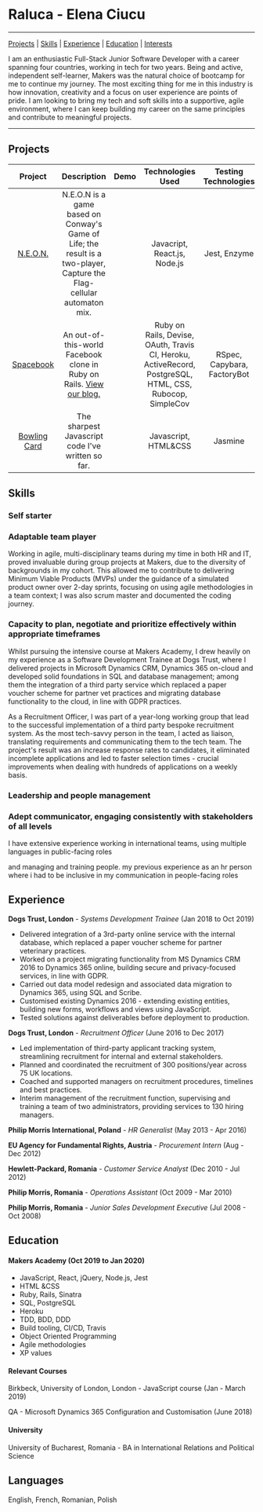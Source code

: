 # Raluca - Elena Ciucu
---

[Projects](#projects) | [Skills](#skills) | [Experience](#experience) | [Education](#education) | [Interests](#interests)

I am an enthusiastic Full-Stack Junior Software Developer with a career spanning four countries, working in tech for two years. Being and active, independent self-learner, Makers was the natural choice of bootcamp for me to continue my journey. The most exciting thing for me in this industry is how innovation, creativity and a focus on user experience are points of pride. I am looking to bring my tech and soft skills into a supportive, agile environment, where I can keep building my career on the same principles and contribute to meaningful projects.

 ---
 ## Projects

| Project | Description | Demo | Technologies Used | Testing Technologies |
| :---: | :---: | :---: | :---: | :---: |
|[N.E.O.N.](https://github.com/even13/game_of_life)| N.E.O.N is a game based on Conway's Game of Life; the result is a two-player, Capture the Flag-cellular automaton mix.| |Javacript, React.js, Node.js|Jest, Enzyme|
| [Spacebook](https://github.com/ajbacon/acebook-true-GrIT) | An out-of-this-world Facebook clone in Ruby on Rails. [View our blog.](https://medium.com/true-grit) | | Ruby on Rails, Devise, OAuth, Travis CI, Heroku, ActiveRecord, PostgreSQL, HTML, CSS, Rubocop, SimpleCov | RSpec, Capybara, FactoryBot |
|[Bowling Card](https://github.com/IngramCapa/bowling-challenge)| The sharpest Javascript code I've written so far.| | Javascript, HTML&CSS | Jasmine |

## Skills

### Self starter

### Adaptable team player

Working in agile, multi-disciplinary teams during my time in both HR and IT, proved invaluable during group projects at Makers, due to the diversity of backgrounds in my cohort. This allowed me to contribute to delivering Minimum Viable Products (MVPs) under the guidance of a simulated product owner over 2-day sprints, focusing on using agile methodologies in a team context; I was also scrum master and documented the coding journey. 

### Capacity to plan, negotiate and prioritize effectively within appropriate timeframes

Whilst pursuing the intensive course at Makers Academy, I drew heavily on my experience as a Software Development Trainee at Dogs Trust, where I delivered projects in Microsoft Dynamics CRM, Dynamics 365 on-cloud and developed solid foundations in SQL and database management; among them the integration of a third party service which replaced a paper voucher scheme for partner vet practices and migrating database functionality to the cloud, in line with GDPR practices. 

As a Recruitment Officer, I was part of a year-long working group that lead to the successful implementation of a third party bespoke recruitment system. As the most tech-savvy person in the team, I acted as liaison, translating requirements and communicating them to the tech team. The project's result was an increase response rates to candidates, it eliminated incomplete applications and led to faster selection times - crucial improvements when dealing with hundreds of applications on a weekly basis. 

### Leadership and people management

### Adept communicator, engaging consistently with stakeholders of all levels
I have extensive experience working in international teams, using multiple languages in public-facing roles


and managing and training people. 
my previous experience as an hr person where i had to be inclusive in my communication in people-facing roles


## Experience

**Dogs Trust, London** -
*Systems Development Trainee* 
(Jan 2018 to Oct 2019)    
  
- Delivered integration of a 3rd-party online service with the internal database, which replaced a paper voucher scheme for partner veterinary practices.
- Worked on a project migrating functionality from MS Dynamics CRM 2016 to Dynamics 365 online, building secure and privacy-focused services, in line with GDPR.
- Carried out data model redesign and associated data migration to Dynamics 365, using SQL and Scribe.
- Customised existing Dynamics 2016 - extending existing entities, building new forms, workflows and views using JavaScript.
- Tested solutions against deliverables  before deployment to production.


**Dogs Trust, London** -
*Recruitment Officer* 
(June 2016 to Dec 2017)   
 
- Led implementation of third-party applicant tracking system, streamlining recruitment for internal and external stakeholders. 
- Planned and coordinated the recruitment of 300 positions/year across 75 UK locations.
- Coached and supported managers on recruitment procedures, timelines and best practices.
- Interim management of the recruitment function, supervising and training a team of two administrators, providing services to 130 hiring managers.

**Philip Morris International, Poland** -
*HR Generalist*
(May 2013  - Apr 2016)

**EU Agency for Fundamental Rights, Austria** -
*Procurement Intern*
(Aug  - Dec 2012)

**Hewlett-Packard, Romania** -
*Customer Service Analyst*
(Dec 2010  - Jul 2012)

**Philip Morris, Romania** -
*Operations Assistant*
(Oct 2009  - Mar 2010)

**Philip Morris, Romania** -
*Junior Sales Development Executive*
(Jul 2008  - Oct 2008)

  
## Education

#### Makers Academy (Oct 2019 to Jan 2020)

- JavaScript, React, jQuery, Node.js, Jest
- HTML &CSS
- Ruby, Rails, Sinatra
- SQL, PostgreSQL
- Heroku
- TDD, BDD, DDD
- Build tooling, CI/CD, Travis
- Object Oriented Programming
- Agile methodologies
- XP values

#### Relevant Courses

Birkbeck, University of London, London - JavaScript course (Jan - March 2019)

QA - Microsoft Dynamics 365 Configuration and Customisation (June 2018)

#### University

University of Bucharest, Romania - BA in International Relations and Political Science

## Languages

English, French, Romanian, Polish
